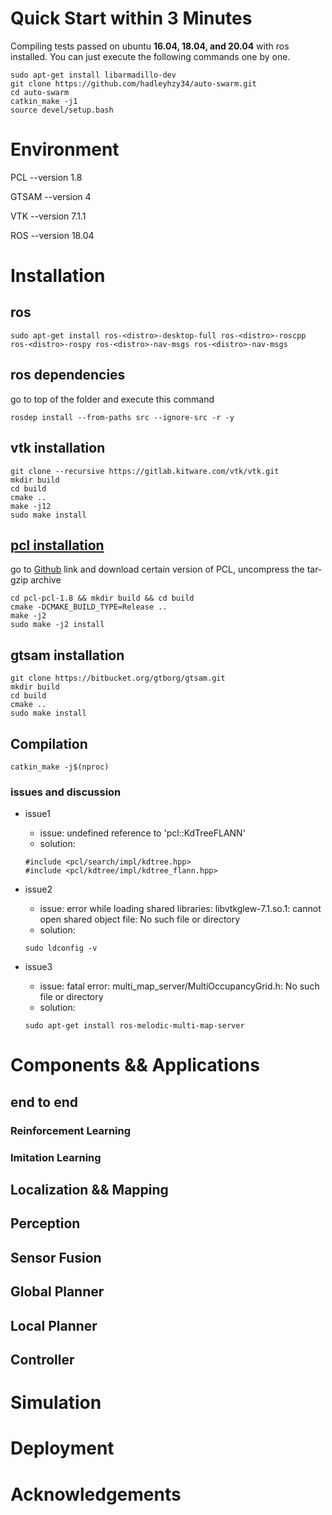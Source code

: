 # Quick Start within 3 Minutes 
Compiling tests passed on ubuntu **16.04, 18.04, and 20.04** with ros installed.
You can just execute the following commands one by one.
```
sudo apt-get install libarmadillo-dev
git clone https://github.com/hadleyhzy34/auto-swarm.git
cd auto-swarm
catkin_make -j1
source devel/setup.bash
```

# Environment
PCL --version 1.8

GTSAM --version 4

VTK --version 7.1.1

ROS --version 18.04

# Installation
## ros
```
sudo apt-get install ros-<distro>-desktop-full ros-<distro>-roscpp ros-<distro>-rospy ros-<distro>-nav-msgs ros-<distro>-nav-msgs
```

## ros dependencies
go to top of the folder and execute this command

```
rosdep install --from-paths src --ignore-src -r -y
```

## vtk installation

```
git clone --recursive https://gitlab.kitware.com/vtk/vtk.git
mkdir build
cd build
cmake ..
make -j12
sudo make install
```

## [pcl installation](https://pcl.readthedocs.io/en/latest/compiling_pcl_posix.html#compiling-pcl-posix)

go to [Github](https://github.com/PointCloudLibrary/pcl/releases) link and download certain version of PCL, uncompress the tar-gzip archive

```
cd pcl-pcl-1.8 && mkdir build && cd build
cmake -DCMAKE_BUILD_TYPE=Release ..
make -j2
sudo make -j2 install
```

## gtsam installation

```
git clone https://bitbucket.org/gtborg/gtsam.git
mkdir build
cd build
cmake ..
sudo make install
```
## Compilation

```
catkin_make -j$(nproc)
```

### issues and discussion

* issue1
    * issue: undefined reference to 'pcl::KdTreeFLANN'
    * solution:
    ```
    #include <pcl/search/impl/kdtree.hpp>
    #include <pcl/kdtree/impl/kdtree_flann.hpp>
    ```

* issue2
    * issue: error while loading shared libraries: libvtkglew-7.1.so.1: cannot open shared object file: No such file or directory
    * solution:
    ```
    sudo ldconfig -v
    ```
* issue3
    * issue: fatal error: multi_map_server/MultiOccupancyGrid.h: No such file or directory
    * solution:
    ```
    sudo apt-get install ros-melodic-multi-map-server
    ```


# Components && Applications

## end to end
### Reinforcement Learning

### Imitation Learning

## Localization && Mapping

## Perception

## Sensor Fusion

## Global Planner

## Local Planner

## Controller

# Simulation

# Deployment

# Acknowledgements
